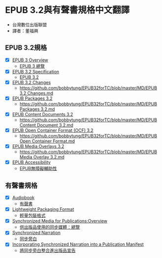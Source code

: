 # EPUB 3.2與有聲書規格中文翻譯

- 台灣數位出版聯盟
- 譯者：董福興

## EPUB 3.2規格

- [x]  [EPUB 3 Overview](https://www.w3.org/publishing/epub3/epub-overview.html)
    - [EPUB 3 總覽](https://bobbytung.github.io/EPUB32forTC/HTML/epub-overview.html)
- [x]  [EPUB 3.2 Specification](https://www.w3.org/publishing/epub3/epub-spec.html)
    - [EPUB 3.2](https://bobbytung.github.io/EPUB32forTC/HTML/epub-spec.html)
- [x]  [EPUB 3.2 Changes](https://www.w3.org/publishing/epub3/epub-changes.html)
    - [https://github.com/bobbytung/EPUB32forTC/blob/master/MD/EPUB 3.2 Changes.md](https://github.com/bobbytung/EPUB32forTC/blob/master/MD/EPUB%203.2%20Changes.md)
- [x]  [EPUB Packages 3.2](https://www.w3.org/publishing/epub3/epub-packages.html)
    - [https://github.com/bobbytung/EPUB32forTC/blob/master/MD/EPUB Packages 3.2.md](https://github.com/bobbytung/EPUB32forTC/blob/master/MD/EPUB%20Packages%203.2.md)
- [x]  [EPUB Content Documents 3.2](https://www.w3.org/publishing/epub3/epub-contentdocs.html)
    - [https://github.com/bobbytung/EPUB32forTC/blob/master/MD/EPUB Content Document 3.2.md](https://github.com/bobbytung/EPUB32forTC/blob/master/MD/EPUB%20Content%20Document%203.2.md)
- [x]  [EPUB Open Container Format (OCF) 3.2](https://www.w3.org/publishing/epub3/epub-ocf.html)
    - [https://github.com/bobbytung/EPUB32forTC/blob/master/MD/EPUB Open Container Format.md](https://github.com/bobbytung/EPUB32forTC/blob/master/MD/EPUB%20Open%20Container%20Format.md)
- [x]  [EPUB Media Overlays 3.2](https://www.w3.org/publishing/epub3/epub-mediaoverlays.html)
    - [https://github.com/bobbytung/EPUB32forTC/blob/master/MD/EPUB Media Overlay 3.2.md](https://github.com/bobbytung/EPUB32forTC/blob/master/MD/EPUB%20Media%20Overlay%203.2.md)
- [x]  [EPUB Accessibility](https://www.w3.org/Submission/epub-a11y/)
    - [EPUB無障礙輔助性](https://bobbytung.github.io/EPUB32forTC/HTML/epub-accessibility.html)

## 有聲書規格

- [x]  [Audiobook](https://www.w3.org/TR/audiobooks/)
    - [有聲書](https://bobbytung.github.io/EPUB32forTC/HTML/audiobooks.html)
- [x]  [Lightweight Packaging Format](https://www.w3.org/TR/lpf/)
    - [輕量包裝格式](https://bobbytung.github.io/EPUB32forTC/HTML/lpf.html)
- [x]  [Synchronized Media for Publications:Overview](https://w3c.github.io/sync-media-pub/)
    - [供出版品使用的同步媒體：總覽](https://bobbytung.github.io/EPUB32forTC/HTML/synchronized-media-for-publications.html)
- [x]  [Synchronized Narration](https://w3c.github.io/sync-media-pub/synchronized-narration.html)
    - [同步旁白](https://bobbytung.github.io/EPUB32forTC/HTML/synchronized-narration.html)
- [x]  [Incorporating Synchronized Narration into a Publication Manifest](https://w3c.github.io/sync-media-pub/incorporating-synchronized-narration)
    - [將同步旁白整合進出版品宣告](https://bobbytung.github.io/EPUB32forTC/HTML/incorporating-synchronized-narration.html)

